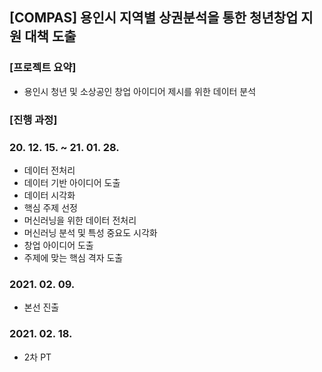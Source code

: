 ## [COMPAS] 용인시 지역별 상권분석을 통한 청년창업 지원 대책 도출
### [프로젝트 요약]
- 용인시 청년 및 소상공인 창업 아이디어 제시를 위한 데이터 분석
### [진행 과정]
### 20. 12. 15. ~ 21. 01. 28.
- 데이터 전처리
- 데이터 기반 아이디어 도출
- 데이터 시각화
- 핵심 주제 선정
- 머신러닝을 위한 데이터 전처리
- 머신러닝 분석 및 특성 중요도 시각화
- 창업 아이디어 도출
- 주제에 맞는 핵심 격자 도출

### 2021. 02. 09.
- 본선 진출

### 2021. 02. 18.
- 2차 PT
